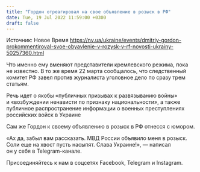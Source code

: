 ```yaml
---
title: "Гордон отреагировал на свое объявление в розыск в РФ"
date: Tue, 19 Jul 2022 11:59:00 +0300
draft: false
---
```

Источник: Новое Время https://nv.ua/ukraine/events/dmitriy-gordon-prokommentiroval-svoe-obyavlenie-v-rozysk-v-rf-novosti-ukrainy-50257360.html


Что именно ему вменяют представители кремлевского режима, пока не известно. В то же время 22 марта сообщалось, что следственный комитет РФ завел против журналиста уголовное дело по сразу трем статьям.

Речь идет о якобы «публичных призывах к развязыванию войны» и «возбуждении ненависти по признаку национальности», а также публичное распространение информации о военных преступлениях российских войск в Украине

Сам же Гордон к своему объявлению в розыск в РФ отнесся с юмором.

«Ах да, забыл вам рассказать. МВД России объявило меня в розыск. Соли еще на хвост пусть насыпят. Слава Украине!», — написал он у себя в Telegram-канале. 

Присоединяйтесь к нам в соцсетях Facebook, Telegram и Instagram.

